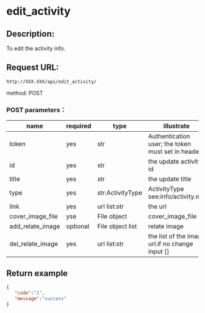 # edit_activity

## Description:
 To edit the activity info.

## Request URL:
`http://XXX.XXX/api/edit_activity/`

method: POST

### POST parameters：
| name            | required | type             | illustrate                                        |
|-----------------|---------|------------------|---------------------------------------------------|
| token           | yes     | str              | Authentication user; the token must set in header |
| id     | yes     | str              | the update activity id                            |
| title         | yes     | str              | the update title                                  |
| type | yes     | str:ActivityType | ActivityType see:info/activity.md                 |
| link            | yes     | url list:str     | the url                                           |
|cover_image_file| yse     | File object      | cover_image_file                                  |
|add_relate_image| optional | File object list | relate image                                      |
|del_relate_image| yes     | url list:str     | the list of the image url.if no change input []   |





## Return example
```json
{
   "code":"1",
   "message":"success"
}
```
